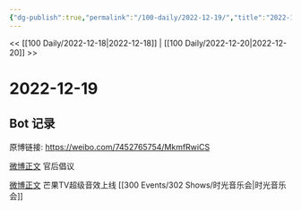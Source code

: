 ```yaml
---
{"dg-publish":true,"permalink":"/100-daily/2022-12-19/","title":"2022-12-19"}
---
```



<< [[100 Daily/2022-12-18\|2022-12-18]] | [[100 Daily/2022-12-20\|2022-12-20]] >>

# 2022-12-19

## Bot 记录

原博链接: https://weibo.com/7452765754/MkmfRwiCS

[微博正文](https://weibo.com/detail/4848465428876950) 官后倡议

[微博正文](https://weibo.com/detail/4848476422681554) 芒果TV超级音效上线 [[300 Events/302 Shows/时光音乐会\|时光音乐会]]
